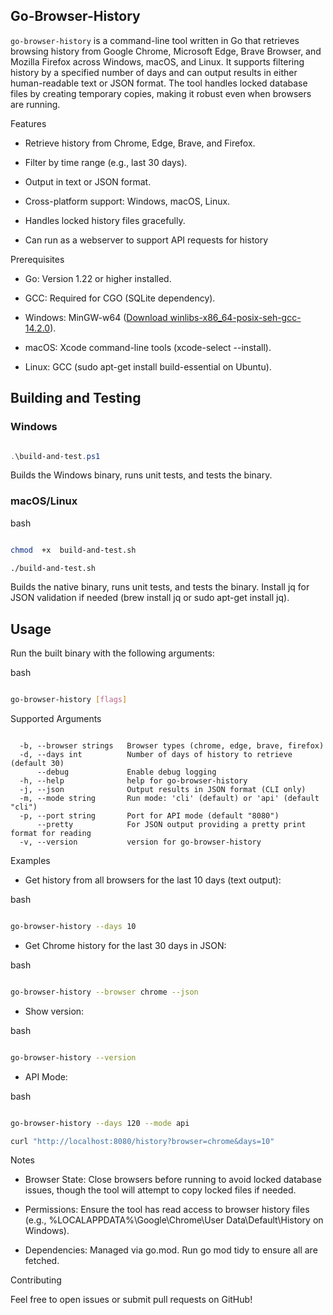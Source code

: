 
## Go-Browser-History

  
  

`go-browser-history` is a command-line tool written in Go that retrieves browsing history from Google Chrome, Microsoft Edge, Brave Browser, and Mozilla Firefox across Windows, macOS, and Linux. It supports filtering history by a specified number of days and can output results in either human-readable text or JSON format. The tool handles locked database files by creating temporary copies, making it robust even when browsers are running.

  

Features

  

- Retrieve history from Chrome, Edge, Brave, and Firefox.

- Filter by time range (e.g., last 30 days).

- Output in text or JSON format.

- Cross-platform support: Windows, macOS, Linux.

- Handles locked history files gracefully.

  

- Can run as a webserver to support API requests for history

  

Prerequisites

  

- Go: Version 1.22 or higher installed.

- GCC: Required for CGO (SQLite dependency).

- Windows: MinGW-w64 ([Download winlibs-x86_64-posix-seh-gcc-14.2.0](https://github.com/brechtsanders/winlibs_mingw/releases/download/14.2.0posix-19.1.7-12.0.0-msvcrt-r3/winlibs-x86_64-posix-seh-gcc-14.2.0-mingw-w64msvcrt-12.0.0-r3.zip)).

- macOS: Xcode command-line tools (xcode-select --install).

- Linux: GCC (sudo apt-get install build-essential on Ubuntu).

  

## Building and Testing

### Windows

```powershell

.\build-and-test.ps1

```

  

Builds the Windows binary, runs unit tests, and tests the binary.

  

### macOS/Linux

  

bash

  

```bash

chmod  +x  build-and-test.sh

./build-and-test.sh

```

  

Builds the native binary, runs unit tests, and tests the binary. Install jq for JSON validation if needed (brew install jq or sudo apt-get install jq).

  
  

## Usage

  

Run the built binary with the following arguments:

  

bash

  

```bash

go-browser-history [flags]

```

  

Supported Arguments

  

```text

  -b, --browser strings   Browser types (chrome, edge, brave, firefox)
  -d, --days int          Number of days of history to retrieve (default 30)
      --debug             Enable debug logging
  -h, --help              help for go-browser-history
  -j, --json              Output results in JSON format (CLI only)
  -m, --mode string       Run mode: 'cli' (default) or 'api' (default "cli")
  -p, --port string       Port for API mode (default "8080")
      --pretty            For JSON output providing a pretty print format for reading
  -v, --version           version for go-browser-history

```

  

Examples

  

- Get history from all browsers for the last 10 days (text output):

bash

```bash

go-browser-history --days 10

```

- Get Chrome history for the last 30 days in JSON:

bash

```bash

go-browser-history --browser chrome --json

```

- Show version:

bash

```bash

go-browser-history --version

```

  

- API Mode:

  

bash

```bash

go-browser-history --days 120 --mode api

curl "http://localhost:8080/history?browser=chrome&days=10"

```

  

Notes

  

- Browser State: Close browsers before running to avoid locked database issues, though the tool will attempt to copy locked files if needed.

- Permissions: Ensure the tool has read access to browser history files (e.g., %LOCALAPPDATA%\Google\Chrome\User Data\Default\History on Windows).

- Dependencies: Managed via go.mod. Run go mod tidy to ensure all are fetched.

  

Contributing

  

Feel free to open issues or submit pull requests on GitHub!